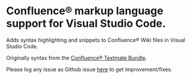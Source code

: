 # Confluence® markup language support for Visual Studio Code.

Adds syntax highlighting and snippets to Confluence® Wiki files in Visual Studio Code.

Originally syntax from the [Confluence® Textmate Bundle](https://github.com/alkemist/Confluence.tmbundle).

Please log any issue as Github issue [here](https://github.com/denco/vscode-confluence-markup/issues) to get improvement/fixes.

